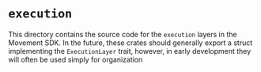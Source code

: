 # `execution`
This directory contains the source code for the `execution` layers in the Movement SDK. In the future, these crates should generally export a struct implementing the `ExecutionLayer` trait, however, in early development they will often be used simply for organization 
